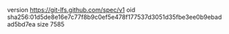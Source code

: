version https://git-lfs.github.com/spec/v1
oid sha256:01d5de8e16e7c77f8b9c0ef5e478f177537d3051d35fbe3ee0b9ebadad5bd7ea
size 7585
